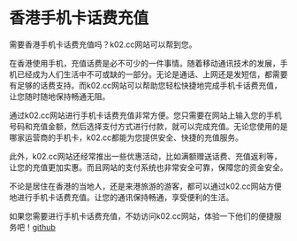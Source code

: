 # 香港手机卡话费充值

需要香港手机卡话费充值吗？k02.cc网站可以帮到您。

在香港使用手机，充值话费是必不可少的一件事情。随着移动通讯技术的发展，手机已经成为人们生活中不可或缺的一部分。无论是通话、上网还是发短信，都需要有足够的话费支持。而k02.cc网站可以帮助您轻松快捷地完成手机卡话费充值，让您随时随地保持畅通无阻。

通过k02.cc网站进行手机卡话费充值非常方便。您只需要在网站上输入您的手机号码和充值金额，然后选择支付方式进行付款，就可以完成充值。无论您使用的是哪家运营商的手机卡，k02.cc都能为您提供安全、快捷的充值服务。

此外，k02.cc网站还经常推出一些优惠活动，比如满额赠送话费、充值返利等，让您的充值更加实惠。而且网站的支付系统也非常安全可靠，保障您的资金安全。

不论是居住在香港的当地人，还是来港旅游的游客，都可以通过k02.cc网站方便地进行手机卡话费充值。让您的通讯保持畅通，享受便利的生活。

如果您需要进行手机卡话费充值，不妨访问k02.cc网站，体验一下他们的便捷服务吧！[github](https://github.com)